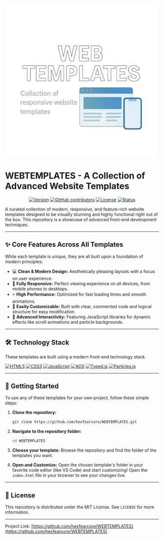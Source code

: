 
<p align="center">
  <img src="./assets/webtemplates-banner.jpg" alt="WEBTEMPLATES - A collection of modern and advanced website templates."/>
</p>

# WEBTEMPLATES - A Collection of Advanced Website Templates

<p align="center">
  <!-- These are professional badges. Update them as your project grows. -->
  <a href="#"><img alt="Version" src="https://img.shields.io/badge/Version-1.0.0-blue?style=for-the-badge&logo=none"/></a>
  <a href="#"><img alt="GitHub contributors" src="https://img.shields.io/github/contributors/YOUR_GITHUB_USERNAME/WEBTEMPLATES?style=for-the-badge&logo=github"/></a>
  <a href="./LICENSE"><img alt="License" src="https://img.shields.io/badge/License-MIT-green?style=for-the-badge&logo=none"/></a>
  <a href="#"><img alt="Status" src="https://img.shields.io/badge/Status-Active-brightgreen?style=for-the-badge&logo=none"/></a>
</p>

A curated collection of modern, responsive, and feature-rich website templates designed to be visually stunning and highly functional right out of the box. This repository is a showcase of advanced front-end development techniques.

---

## ✨ Core Features Across All Templates

While each template is unique, they are all built upon a foundation of modern principles:

-   💻 **Clean & Modern Design:** Aesthetically pleasing layouts with a focus on user experience.
-   📱 **Fully Responsive:** Perfect viewing experience on all devices, from mobile phones to desktops.
-   ⚡️ **High Performance:** Optimized for fast loading times and smooth animations.
-   🔧 **Easily Customizable:** Built with clear, commented code and logical structure for easy modification.
-   🚀 **Advanced Interactivity:** Featuring JavaScript libraries for dynamic effects like scroll animations and particle backgrounds.

---

## 🛠️ Technology Stack

These templates are built using a modern front-end technology stack.

<p align="left">
  <a href="#"><img alt="HTML5" src="https://img.shields.io/badge/html5-%23E34F26.svg?style=for-the-badge&logo=html5&logoColor=white"></a>
  <a href="#"><img alt="CSS3" src="https://img.shields.io/badge/css3-%231572B6.svg?style=for-the-badge&logo=css3&logoColor=white"></a>
  <a href="#"><img alt="JavaScript" src="https://img.shields.io/badge/javascript-%23323330.svg?style=for-the-badge&logo=javascript&logoColor=%23F7DF1E"></a>
  <a href="#"><img alt="AOS" src="https://img.shields.io/badge/AOS-Scroll_Animations-blueviolet.svg?style=for-the-badge&logo=none"/></a>
  <a href="#"><img alt="Typed.js" src="https://img.shields.io/badge/Typed.js-Typing_Effect-orange.svg?style=for-the-badge&logo=none"/></a>
  <a href="#"><img alt="Particles.js" src="https://img.shields.io/badge/Particles.js-Interactive_BG-informational.svg?style=for-the-badge&logo=none"/></a>
</p>

---

## 🎯 Getting Started

To use any of these templates for your own project, follow these simple steps:

1.  **Clone the repository:**
    ```bash
    git clone https://github.com/hexfearcore/WEBTEMPLATES.git
    ```

2.  **Navigate to the repository folder:**
    ```bash
    cd WEBTEMPLATES
    ```

3.  **Choose your template:**
    Browse the repository and find the folder of the templates you want.

5.  **Open and Customize:**
    Open the chosen template's folder in your favorite code editor (like VS Code) and start customizing! Open the `index.html` file in your browser to see your changes live.

---

## 📜 License

This repository is distributed under the MIT License. See `LICENSE` for more information.

---

Project Link: [https://github.com/hexfearcore/WEBTEMPLATES](https://github.com/hexfearcore/WEBTEMPLATES)
